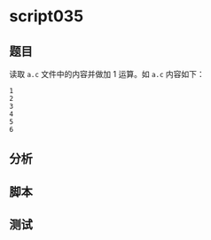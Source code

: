 # script035
## 题目

读取 `a.c` 文件中的内容并做加 1 运算。如 `a.c` 内容如下：
```text
1
2
3
4
5
6
```

## 分析



## 脚本


## 测试



